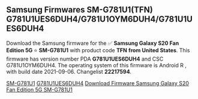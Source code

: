 <h2>Samsung Firmwares SM-G781U1(TFN) G781U1UES6DUH4/G781U1OYM6DUH4/G781U1UES6DUH4</h2>
Download the Samsung firmware for the ✅ <strong>Samsung Galaxy S20 Fan Edition 5G </strong> ⭐ <strong>SM-G781U1</strong> with product code <strong>TFN</strong> <strong> from United States</strong>. This firmware has version number PDA <strong>G781U1UES6DUH4</strong> and CSC G781U1OYM6DUH4. The operating system of this firmware is Android R , with build date 2021-09-06. Changelist <strong>22217594</strong>.


[SM-G781U1](https://samfirm.shop/samsung/model/SM-G781U1)
[G781U1UES6DUH4](https://samfirm.shop/samsung/pda/G781U1UES6DUH4)
[Download Firmware Samsung Galaxy S20 Fan Edition 5G SM-G781U1](https://samfirm.shop/samsung/firmware/452759)

